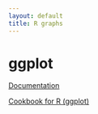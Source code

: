 ```yaml
---
layout: default
title: R graphs
---
```

# ggplot

[Documentation](http://docs.ggplot2.org/current/index.html)

[Cookbook for R (ggplot)](http://www.cookbook-r.com/Graphs/)